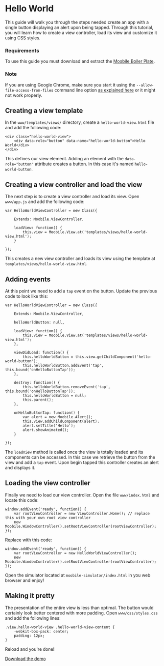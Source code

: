 Hello World
================================================================================

This guide will walk you through the steps needed create an app with a single button displaying an alert upon being tapped. Through this tutorial, you will learn how to create a view controller, load its view and customize it using CSS styles.

### Requirements

To use this guide you must download and extract the [Moobile Boiler Plate](https://moobilejs.com/donwload/moobile-boiler-plate-0.2.zip).

### Note

If you are using Google Chrome, make sure you start it using the `--allow-file-access-from-files` command line option [as explained here](http://code.google.com/p/chromium/issues/detail?id=40787) or it might not work properly.

## Creating a view template

In the `www/templates/views/` directory, create a `hello-world-view.html` file and add the following code:

	<div class="hello-world-view">
		<div data-role="button" data-name="hello-world-button">Hello World</div>
	</div>

This defines our view element. Adding an element with the `data-role="button"` attribute creates a button. In this case it's named `hello-world-button`.

## Creating a view controller and load the view

The next step is to create a view controller and load its view. Open `www/app.js` and add the following code:

	var HelloWorldViewController = new Class({

		Extends: Moobile.ViewController,

		loadView: function() {
			this.view = Moobile.View.at('templates/views/hello-world-view.html');
		}

	});

This creates a new view controller and loads its view using the template at `templates/views/hello-world-view.html`.

## Adding events

At this point we need to add a `tap` event on the button. Update the previous code to look like this:

	var HelloWorldViewController = new Class({

		Extends: Moobile.ViewController,

		helloWorldButton: null,

		loadView: function() {
			this.view = Moobile.View.at('templates/views/hello-world-view.html');
		},

		viewDidLoad: function() {
			this.helloWorldButton = this.view.getChildComponent('hello-world-button');
			this.helloWorldButton.addEvent('tap', this.bound('onHelloButtonTap'));
		},

		destroy: function() {
			this.helloWorldButton.removeEvent('tap', this.bound('onHelloButtonTap'));
			this.helloWorldButton = null;
			this.parent();
		},

		onHelloButtonTap: function() {
			var alert = new Moobile.Alert();
			this.view.addChildComponent(alert);
			alert.setTitle('Hello');
			alert.showAnimated();
		}

	});

The `loadView` method is called once the view is totally loaded and its components can be accessed. In this case we retrieve the button from the view and add a `tap` event. Upon begin tapped this controller creates an alert and displays it.

## Loading the view controller

Finally we need to load our view controller. Open the file `www/index.html` and locate this code:

	window.addEvent('ready', function() {
		var rootViewController = new ViewController.Home(); // replace this with your own root view controller
		new Moobile.WindowController().setRootViewController(rootViewController);
	});

Replace with this code:

	window.addEvent('ready', function() {
		var rootViewController = new HelloWorldViewController();
		new Moobile.WindowController().setRootViewController(rootViewController);
	});

Open the simulator located at `moobile-simulator/index.html` in you web browser and enjoy!

## Making it pretty

The presentation of the entire view is less than optimal. The button would certainly look better centered with more padding. Open `www/css/styles.css` and add the following lines:

	.view.hello-world-view .hello-world-view-content {
		-webkit-box-pack: center;
		padding: 12px;
	}

Reload and you're done!

[Download the demo](http://moobilejs.com/downloads/demo-helloworld.zip)